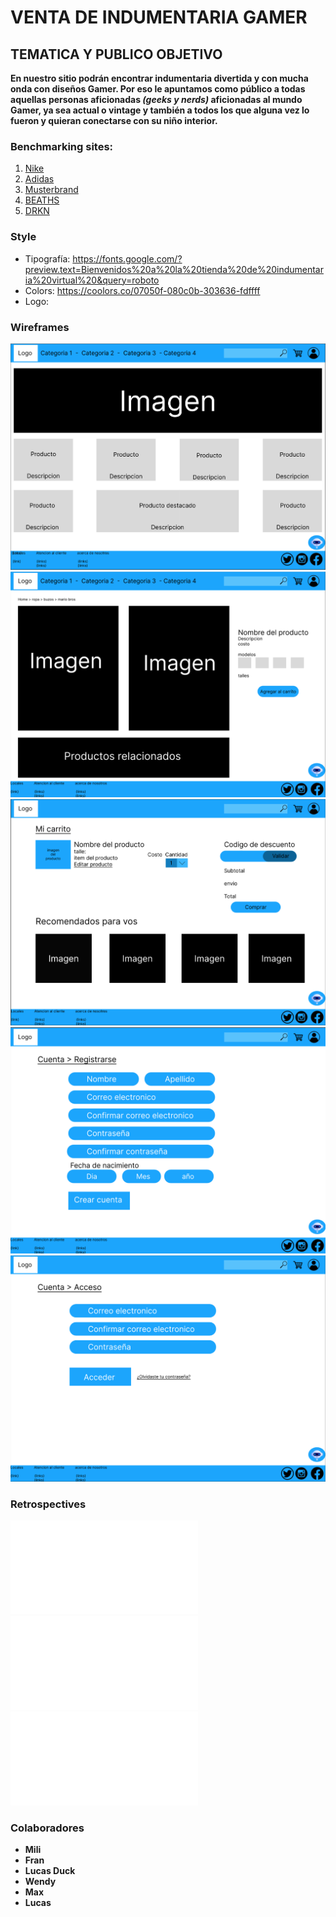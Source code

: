 # VENTA DE INDUMENTARIA GAMER

## TEMATICA Y PUBLICO OBJETIVO

**En nuestro sitio podrán encontrar indumentaria divertida y con mucha onda con diseños Gamer. Por eso le apuntamos como público a todas aquellas personas aficionadas _(geeks y nerds)_ aficionadas al mundo Gamer, ya sea actual o vintage y también a todos los que alguna vez lo fueron y quieran conectarse con su niño interior.**

### **Benchmarking sites:**

1. [Nike](https://www.nike.com/)
2. [Adidas](https://www.adidas.com/)
3. [Musterbrand](https://musterbrand.com/)
4. [BEATHS](https://www.beaths.com/)
5. [DRKN](https://drkn.com/)

### **Style**

* Tipografía: <https://fonts.google.com/?preview.text=Bienvenidos%20a%20la%20tienda%20de%20indumentaria%20virtual%20&query=roboto>
* Colors: <https://coolors.co/07050f-080c0b-303636-fdffff>
* Logo:

### **Wireframes**

![Home](./wireframes/home.png)
![Detalle del Producto](./wireframes/detalle_producto.png)
![Carrito](./wireframes/carrito.png)
![Form de Registro](./wireframes/registrarse.png)
![Login](./wireframes/login.png)

### **Retrospectives**

![Retro1](./retro1.md)
![Retro2](./retro2.md)
![Retro3](./retro3.md)

### Colaboradores

* **Mili**
* **Fran**
* **Lucas Duck**
* **Wendy**
* **Max**
* **Lucas**
